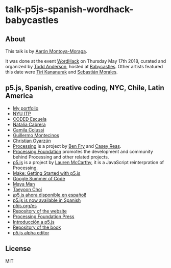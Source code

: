 # talk-p5js-spanish-wordhack-babycastles

## About

This talk is by [Aarón Montoya-Moraga](http://montoyamoraga.io/).

It was done at the event [WordHack](https://toddwords.com/wordhack/) on Thursday May 17th 2018, curated and organized by [Todd Anderson](https://toddwords.com/), hosted at [Babycastles](https://babycastles.com/). Other artists featured this date were [Tiri Kananurak](http://xxx.tiri.xxx/) and [Sebastián Morales](https://www.adorevolution.com/).

## p5.js, Spanish, creative coding, NYC, Chile, Latin America

* [My portfolio](http://montoyamoraga.io/)
* [NYU ITP](https://tisch.nyu.edu/itp)
* [CODED Escuela](http://codedescuela.cl/)
* [Natalia Cabrera](http://www.nataliacabrera.com/)
* [Camila Colussi](https://www.camilacolussi.com/)
* [Guillermo Montecinos](http://guillemontecinos.cl/)
* [Christian Oyarzún](http://error404.cl/)
* [Processing](https://processing.org/) is a project by [Ben Fry](http://benfry.com/) and [Casey Reas](http://reas.com/).
* [Processing Foundation](https://processingfoundation.org/) promotes the development and community behind Processing and other related projects.
* [p5.js](https://p5js.org/) is a project by [Lauren McCarthy](http://lauren-mccarthy.com/), it is a JavaScript reinterpration of Processing.
* [Make: Getting Started with p5.js](https://p5js.org/books/)
* [Google Summer of Code](https://summerofcode.withgoogle.com/)
* [Maya Man](http://www.mayaman.cc/)
* [Taeyoon Choi](http://taeyoonchoi.com/)
* [¡p5.js ahora disponible en español!](https://medium.com/processing-foundation/p5-js-ahora-disponible-en-espa%C3%B1ol-43c8839370f1)
* [p5.js is now available in Spanish](https://medium.com/processing-foundation/p5-js-is-now-available-in-spanish-3d1eab9dffa0)
* [p5js.org/es](https://p5js.org/es/)
* [Repository of the website](https://github.com/processing/p5.js-website)
* [Processing Foundation Press](http://processingfoundation.press/)
* [Introducción a p5.js](https://processingfoundation.press/product/introduccion-a-p5-js/)
* [Repository of the book](https://github.com/processing/p5.js-getting-started-es)
* [p5.js alpha editor](https://alpha.editor.p5js.org/)

## License

MIT

